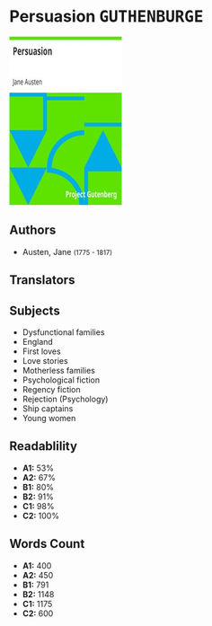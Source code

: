 # Persuasion <kbd>GUTHENBURGE</kbd>

![](./cover.medium.jpg "")

## Authors


 - Austen, Jane <small>(1775 - 1817)</small>

## Translators



## Subjects


 - Dysfunctional families
 - England
 - First loves
 - Love stories
 - Motherless families
 - Psychological fiction
 - Regency fiction
 - Rejection (Psychology)
 - Ship captains
 - Young women

## Readablility


 - **A1:** 53%
 - **A2:** 67%
 - **B1:** 80%
 - **B2:** 91%
 - **C1:** 98%
 - **C2:** 100%

## Words Count


 - **A1:** 400
 - **A2:** 450
 - **B1:** 791
 - **B2:** 1148
 - **C1:** 1175
 - **C2:** 600
